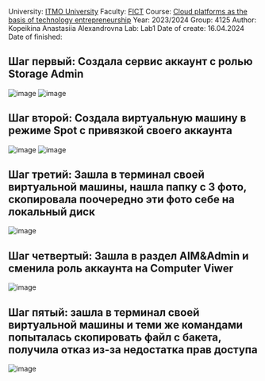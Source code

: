 University: [ITMO University](https://itmo.ru/ru/)
Faculty: [FICT](https://fict.itmo.ru)
Course: [Cloud platforms as the basis of technology entrepreneurship](https://itmo-ict-faculty.github.io/cloud-platforms-as-the-basis-of-technology-entrepreneurship/education/labs2023-2024/lab1/lab1/#_3)
Year: 2023/2024
Group: 4125
Author: Kopeikina Anastasiia Alexandrovna
Lab: Lab1
Date of create: 16.04.2024
Date of finished: 
## Шаг первый: Создала сервис аккаунт с ролью Storage Admin
![image](https://github.com/KopeikinaA/2024-cloud-platforms-as-the-basis-of-technology-entrepreurship-4125-kopeikina_a_a/assets/164926706/675954fc-5429-4128-94c6-99a8cdeb5aa2)
![image](https://github.com/KopeikinaA/2024-cloud-platforms-as-the-basis-of-technology-entrepreurship-4125-kopeikina_a_a/assets/164926706/462aa51c-5164-4049-b96f-e91ffcb6c41a)
## Шаг второй: Создала виртуальную машину в режиме Spot с привязкой своего аккаунта
![image](https://github.com/KopeikinaA/2024-cloud-platforms-as-the-basis-of-technology-entrepreurship-4125-kopeikina_a_a/assets/164926706/a380e3db-f163-40fc-81c2-5beed5a2b317)
![image](https://github.com/KopeikinaA/2024-cloud-platforms-as-the-basis-of-technology-entrepreurship-4125-kopeikina_a_a/assets/164926706/43fc5af3-ed78-499a-bb5c-87665f95682d)
## Шаг третий: Зашла в терминал своей виртуальной машины, нашла папку с 3 фото, скопировала поочередно эти фото себе на локальный диск
![image](https://github.com/KopeikinaA/2024-cloud-platforms-as-the-basis-of-technology-entrepreurship-4125-kopeikina_a_a/assets/164926706/9f727f4e-44ae-41cc-bb1c-abcdf1bd9c53)
## Шаг четвертый: Зашла в раздел AIM&Admin и сменила роль аккаунта на Computer Viwer
![image](https://github.com/KopeikinaA/2024-cloud-platforms-as-the-basis-of-technology-entrepreurship-4125-kopeikina_a_a/assets/164926706/b62bcfe7-893d-4b56-bf10-95fd89b29ef4)
## Шаг пятый: зашла в терминал своей виртуальной машины и теми же командами попыталась скопировать файл с бакета, получила отказ из-за недостатка прав доступа
![image](https://github.com/KopeikinaA/2024-cloud-platforms-as-the-basis-of-technology-entrepreurship-4125-kopeikina_a_a/assets/164926706/e9873ad0-568b-42d2-ab69-cf37db2053cd)
